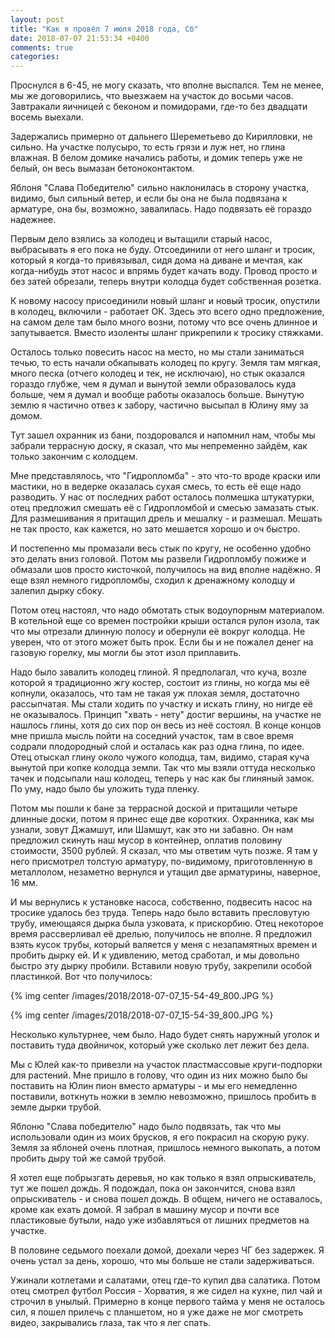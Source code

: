 ```yaml
---
layout: post
title: "Как я провёл 7 июля 2018 года, Сб"
date: 2018-07-07 21:53:34 +0400
comments: true
categories: 
---
```

Проснулся в 6-45, не могу сказать, что вполне выспался. Тем не менее, мы же договорились, что выезжаем на участок до восьми часов. Завтракали яичницей с беконом и помидорами, где-то без двадцати восемь выехали.

Задержались примерно от дальнего Шереметьево до Кирилловки, не сильно. На участке полусыро, то есть грязи и луж нет, но глина влажная. В белом домике начались работы, и домик теперь уже не белый, он весь вымазан бетоноконтактом.

Яблоня "Слава Победителю" сильно наклонилась в сторону участка, видимо, был сильный ветер, и если бы она не была подвязана к арматуре, она бы, возможно, завалилась. Надо подвязать её гораздо надежнее.

Первым дело взялись за колодец и вытащили старый насос, выбрасывать я его пока не буду. Отсоединили от него шланг и тросик, который я когда-то привязывал, сидя дома на диване и мечтая, как когда-нибудь этот насос и впрямь будет качать воду. Провод просто и без затей обрезали, теперь внутри колодца будет собственная розетка.

К новому насосу присоединили новый шланг и новый тросик, опустили в колодец, включили - работает ОК. Здесь это всего одно предложение, на самом деле там было много возни, потому что все очень длинное и запутывается. Вместо изоленты шланг прикрепили к тросику стяжками.

Осталось только повесить насос на место, но мы стали заниматься течью, то есть начали обкапывать колодец по кругу. Земля там мягкая, много песка (отчего колодец и тек, не исключаю), но стык оказался гораздо глубже, чем я думал и вынутой земли образовалось куда больше, чем я думал и вообще работы оказалось больше. Вынутую землю я частично отвез к забору, частично высыпал в Юлину яму за домом.

Тут зашел охранник из бани, поздоровался и напомнил нам, чтобы мы забрали террасную доску, я сказал, что мы непременно зайдём, как только закончим с колодцем.

Мне представлялось, что "Гидропломба" - это что-то вроде краски или мастики, но в ведерке оказалась сухая смесь, то есть её еще надо разводить. У нас от последних работ осталось полмешка штукатурки, отец предложил смешать её с Гидропломбой и смесью замазать стык. Для размешивания я притащил дрель и мешалку - и размешал. Мешать не так просто, как кажется, но зато мешается хорошо и оч быстро.

И постепенно мы промазали весь стык по кругу, не особенно удобно это делать вниз головой. Потом мы развели Гидропломбу пожиже и обмазали шов просто кисточкой, получилось на вид вполне надёжно. Я еще взял немного гидропломбы, сходил к дренажному колодцу и залепил дырку сбоку.

Потом отец настоял, что надо обмотать стык водоупорным материалом. В котельной еще со времен постройки крыши остался рулон изола, так что мы отрезали длинную полосу и обернули её вокруг колодца. Не уверен, что от этого может быть прок. Если бы и не пожалел денег на газовую горелку, мы могли бы этот изол приплавить. 

Надо было завалить колодец глиной. Я предполагал, что куча, возле которой я традиционно жгу костер, состоит из глины, но когда мы её копнули, оказалось, что там не такая уж плохая земля, достаточно рассыпчатая. Мы стали ходить по участку и искать глину, но нигде её не оказывалось. Принцип "хвать - нету" достиг вершины, на участке не нашлось глины, хотя до сих пор он весь из неё состоял. В конце концов мне пришла мысль пойти на соседний участок, там в свое время содрали плодородный слой и осталась как раз одна глина, по идее. Отец отыскал глину около чужого колодца, там, видимо, старая куча вынутой при копке колодца земли. Так что мы взяли оттуда несколько тачек и подсыпали наш колодец, теперь у нас как бы глиняный замок. По уму, надо было бы уложить туда пленку.

Потом мы пошли к бане за террасной доской и притащили четыре длинные доски, потом я принес еще две коротких. Охранника, как мы узнали, зовут Джамшут, или Шамшут, как это ни забавно. Он нам предложил скинуть наш мусор в контейнер, оплатив половину стоимости, 3500 рублей. Я сказал, что мы ответим чуть позже. Я там у него присмотрел толстую арматуру, по-видимому, приготовленную в металлолом, незаметно вернулся и утащил две арматурины, наверное, 16 мм.

И мы вернулись к установке насоса, собственно, подвесить насос на тросике удалось без труда. Теперь надо было вставить пресловутую трубу, имеющаяся дырка была узковата, к прискорбию. Отец некоторое время рассверливал её дрелью, получилось не вполне. Я предложил взять кусок трубы, который валяется у меня с незапамятных времен и пробить дырку ей. И к удивлению, метод сработал, и мы довольно быстро эту дырку пробили. Вставили новую трубу, закрепили особой пластинкой. Вот что получилось:

{% img center /images/2018/2018-07-07_15-54-49_800.JPG %}

{% img center /images/2018/2018-07-07_15-54-39_800.JPG %}

Несколько культурнее, чем было. Надо будет снять наружный уголок и поставить туда двойничок, который уже сколько лет лежит без дела. 

Мы с Юлей как-то привезли на участок пластмассовые круги-подпорки для растений. Мне пришло в голову, что один из них можно было бы поставить на Юлин пион вместо арматуры - и мы его немедленно поставили, воткнуть ножки в землю невозможно, пришлось пробить в земле дырки трубой.

Яблоню "Слава победителю" надо было подвязать, так что мы использовали один из моих брусков, я его покрасил на скорую руку. Земля за яблоней очень плотная, пришлось немного выкопать, а потом пробить дыру той же самой трубой.

Я хотел еще побрызгать деревья, но как только я взял опрыскиватель, тут же пошел дождь. Я подождал, пока он закончится, снова взял опрыскиватель - и снова пошел дождь. В общем, ничего не оставалось, кроме как ехать домой. Я забрал в машину мусор и почти все пластиковые бутыли, надо уже избавляться от лишних предметов на участке.

В половине седьмого поехали домой, доехали через ЧГ без задержек. Я очень устал за день, хорошо, что мы больше не стали задерживаться.

Ужинали котлетами и салатами, отец где-то купил два салатика. Потом отец смотрел футбол Россия - Хорватия, я же сидел на кухне, пил чай и строчил в унылый. Примерно в конце первого тайма у меня не осталось сил, я пошел прилечь с планшетом, но я уже даже не мог смотреть видео, закрывались глаза, так что я лег спать.